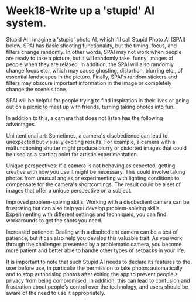 # Week18-Write up a 'stupid' AI system.

Stupid AI I imagine a 'stupid' photo AI, which I'll call Stupid Photo AI (SPAI) below. SPAI has basic shooting functionality, but the timing, focus, and filters change randomly. In other words, SPAI may not work when people are ready to take a picture, but it will randomly take 'funny' images of people when they are relaxed. In addition, the SPAI will also randomly change focus etc., which may cause ghosting, distortion, blurring etc., of essential landscapes in the picture. Finally, SPAI's random stickers and filters may obscure important information in the image or completely change the scene's tone.

SPAI will be helpful for people trying to find inspiration in their lives or going out on a picnic to meet up with friends, turning taking photos into fun.

In addition to this, a camera that does not listen has the following advantages.

Unintentional art: Sometimes, a camera's disobedience can lead to unexpected but visually exciting results. For example, a camera with a malfunctioning shutter might produce blurry or distorted images that could be used as a starting point for artistic experimentation.

Unique perspectives: If a camera is not behaving as expected, getting creative with how you use it might be necessary. This could involve taking photos from unusual angles or experimenting with lighting conditions to compensate for the camera's shortcomings. The result could be a set of images that offer a unique perspective on a subject.

Improved problem-solving skills: Working with a disobedient camera can be frustrating but can also help you develop problem-solving skills. Experimenting with different settings and techniques, you can find workarounds to get the shots you need.

Increased patience: Dealing with a disobedient camera can be a test of patience, but it can also help you develop this valuable trait. As you work through the challenges presented by a problematic camera, you become more patient and better able to handle other types of setbacks in your life.

It is important to note that such Stupid AI needs to declare its features to the user before use, in particular the permission to take photos automatically and to stop authorising photos after exiting the app to prevent people's privacy from being compromised. In addition, this can lead to confusion and frustration about people's control over the technology, and users should be aware of the need to use it appropriately.
